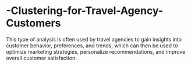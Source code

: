 # -Clustering-for-Travel-Agency-Customers
This type of analysis is often used by travel agencies to gain insights into customer behavior, preferences, and trends, which can then be used to optimize marketing strategies, personalize recommendations, and improve overall customer satisfaction.
